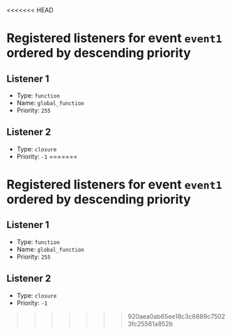 <<<<<<< HEAD
# Registered listeners for event `event1` ordered by descending priority

## Listener 1

- Type: `function`
- Name: `global_function`
- Priority: `255`

## Listener 2

- Type: `closure`
- Priority: `-1`
=======
# Registered listeners for event `event1` ordered by descending priority

## Listener 1

- Type: `function`
- Name: `global_function`
- Priority: `255`

## Listener 2

- Type: `closure`
- Priority: `-1`
>>>>>>> 920aea0ab65ee18c3c6889c75023fc25561a852b
